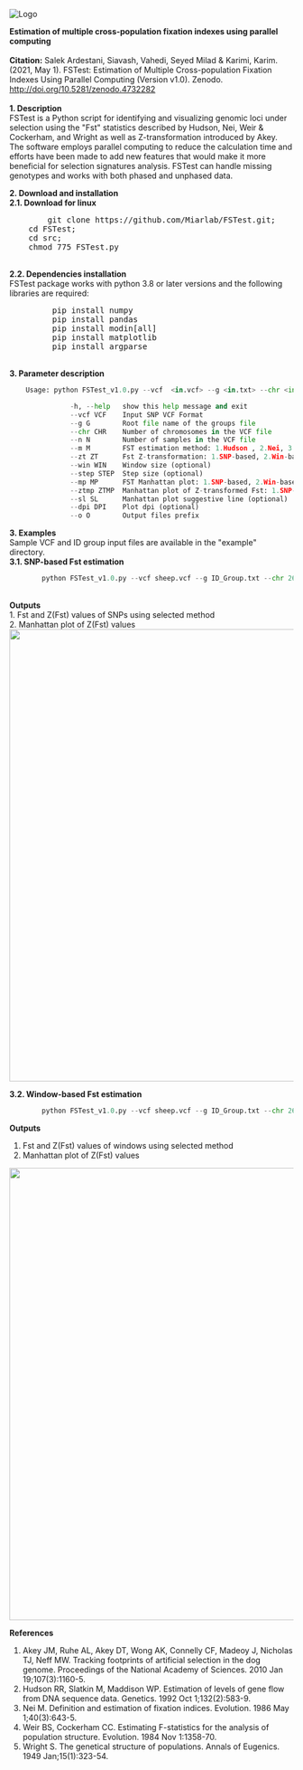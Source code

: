 ![Logo](https://user-images.githubusercontent.com/52033302/116609032-435f0580-a90a-11eb-8d19-b791e713918d.png)

<b>Estimation of multiple cross-population fixation indexes using parallel computing</b>
</br>
</br>
<b>Citation:</b> Salek Ardestani, Siavash, Vahedi, Seyed Milad & Karimi, Karim. (2021, May 1). FSTest: Estimation of Multiple Cross-population Fixation Indexes Using Parallel Computing (Version v1.0). Zenodo. http://doi.org/10.5281/zenodo.4732282
</br>
</br>
<b>1. Description</b>
</br>
FSTest is a Python script for identifying and visualizing genomic loci under selection using the "Fst" statistics described by Hudson, Nei, Weir & Cockerham, and Wright as well as Z-transformation introduced by Akey. The software employs parallel computing to reduce the calculation time and efforts have been made to add new features that would make it more beneficial for selection signatures analysis. FSTest can handle missing genotypes and works with both phased and unphased data.
</br>

<b>2. Download and installation</b>
</br>
<b>2.1. Download for linux</b>
</br>
<pre>
        git clone https://github.com/Miarlab/FSTest.git;
	cd FSTest;
	cd src;
	chmod 775 FSTest.py
</pre>
</br>
<b>2.2. Dependencies installation</b>
 </br>
FSTest package works with python 3.8 or later versions and the following libraries are required:
</br>
<pre>
         pip install numpy
         pip install pandas
         pip install modin[all]
         pip install matplotlib
         pip install argparse
</pre></br>
<b>3. Parameter description</b>
</br>

```py
	Usage: python FSTest_v1.0.py --vcf  <in.vcf> --g <in.txt> --chr <int> --n <int> --m <int> --o <str>

               -h, --help   show this help message and exit
               --vcf VCF    Input SNP VCF Format
               --g G        Root file name of the groups file
               --chr CHR    Number of chromosomes in the VCF file
               --n N        Number of samples in the VCF file
               --m M        FST estimation method: 1.Hudson , 2.Nei, 3.Weir&Cockerham, 4.Wright
               --zt ZT      Fst Z-transformation: 1.SNP-based, 2.Win-based (optional)
               --win WIN    Window size (optional)
               --step STEP  Step size (optional)
               --mp MP      FST Manhattan plot: 1.SNP-based, 2.Win-based (optional)
               --ztmp ZTMP  Manhattan plot of Z-transformed Fst: 1.SNP-based, 2.Win-based (optional)
               --sl SL      Manhattan plot suggestive line (optional)
               --dpi DPI    Plot dpi (optional)
               --o O        Output files prefix
```
<b>3. Examples</b>
</br>
Sample VCF and ID group input files are available in the "example" directory.</b>
 </br>
<b>3.1. SNP-based Fst estimation</b>
 </br>
```py
        python FSTest_v1.0.py --vcf sheep.vcf --g ID_Group.txt --chr 26 --n 133 --m 1 --zt 1 --mp 1 --ztmp 1 --sl 0.05 --dpi 600 --o test.snp
```
</br>
<b>Outputs</b>
</br>
1. Fst and Z(Fst) values of SNPs using selected method </br>
2. Manhattan plot of Z(Fst) values 
<img src="https://github.com/ymiarlab/FSTest/blob/main/result1/test.snp.snpplot.png" width="800"/>

<b>3.2. Window-based Fst estimation</b>
 </br>
```py
        python FSTest_v1.0.py --vcf sheep.vcf --g ID_Group.txt --chr 26 --n 133 --m 1 --zt 2 --win 20 --step 5 --mp 2 --ztmp 2 --sl 0.05 --dpi 600 --o test.win
```
<b>Outputs</b>
</br>
1. Fst and Z(Fst) values of windows using selected method </br>
2. Manhattan plot of Z(Fst) values
<img src="https://github.com/ymiarlab/FSTest/blob/main/result2/test.win.winplot.png" width="800"/>

<b>References</b>
1. Akey JM, Ruhe AL, Akey DT, Wong AK, Connelly CF, Madeoy J, Nicholas TJ, Neff MW. Tracking footprints of artificial selection in the dog genome. Proceedings of the National Academy of Sciences. 2010 Jan 19;107(3):1160-5.
2. Hudson RR, Slatkin M, Maddison WP. Estimation of levels of gene flow from DNA sequence data. Genetics. 1992 Oct 1;132(2):583-9.
3. Nei M. Definition and estimation of fixation indices. Evolution. 1986 May 1;40(3):643-5.
4. Weir BS, Cockerham CC. Estimating F-statistics for the analysis of population structure. Evolution. 1984 Nov 1:1358-70.
5. Wright S. The genetical structure of populations. Annals of Eugenics. 1949 Jan;15(1):323-54.

